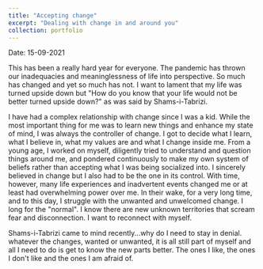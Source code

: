 ```yaml
---
title: "Accepting change"
excerpt: "Dealing with change in and around you"
collection: portfolio
---
```

Date: 15-09-2021

This has been a really hard year for everyone. The pandemic has thrown our inadequacies and meaninglessness of life into perspective. So much has changed and yet so much has not. I want to lament that my life was turned upside down but "How do you know that your life would not be better turned upside down?" as was said by Shams-i-Tabrizi. 

I have had a complex relationship with change since I was a kid. While the most important thing for me was to learn new things and enhance my state of mind, I was always the controller of change. I got to decide what I learn, what I believe in, what my values are and what I change inside me. From a young age, I worked on myself, diligently tried to understand and question things around me, and pondered continuously to make my own system of beliefs rather than accepting what I was being socialized into. I sincerely believed in change but I also had to be the one in its control. With time, however, many life experiences and inadvertent events changed me or at least had overwhelming power over me. In their wake, for a very long time, and to this day, I struggle with the unwanted and unwelcomed change. I long for the "normal". I know there are new unknown territories that scream fear and disconnection. I want to reconnect with myself. 

Shams-i-Tabrizi came to mind recently...why do I need to stay in denial. whatever the changes, wanted or unwanted, it is all still part of myself and all I need to do is get to know the new parts better. The ones I like, the ones I don't like and the ones I am afraid of. 
